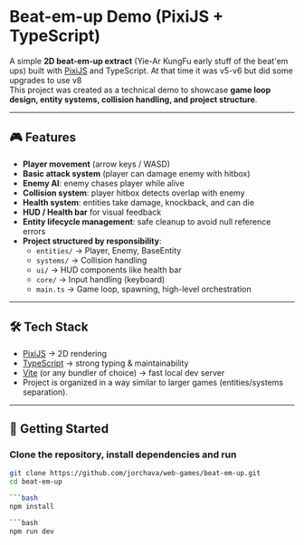 # Beat-em-up Demo (PixiJS + TypeScript)

A simple **2D beat-em-up extract** (Yie-Ar KungFu early stuff of the beat'em ups) built with [PixiJS](https://pixijs.com/) and TypeScript. At that time it was v5-v6 but did some upgrades to use v8  
This project was created as a technical demo to showcase **game loop design, entity systems, collision handling, and project structure**.

---

## 🎮 Features

- **Player movement** (arrow keys / WASD)  
- **Basic attack system** (player can damage enemy with hitbox)  
- **Enemy AI**: enemy chases player while alive  
- **Collision system**: player hitbox detects overlap with enemy  
- **Health system**: entities take damage, knockback, and can die  
- **HUD / Health bar** for visual feedback  
- **Entity lifecycle management**: safe cleanup to avoid null reference errors  
- **Project structured by responsibility**:
  - `entities/` → Player, Enemy, BaseEntity  
  - `systems/` → Collision handling  
  - `ui/` → HUD components like health bar  
  - `core/` → Input handling (keyboard)  
  - `main.ts` → Game loop, spawning, high-level orchestration  

---

## 🛠️ Tech Stack

- [PixiJS](https://pixijs.com/) → 2D rendering  
- [TypeScript](https://www.typescriptlang.org/) → strong typing & maintainability  
- [Vite](https://vitejs.dev/) (or any bundler of choice) → fast local dev server  
- Project is organized in a way similar to larger games (entities/systems separation).  

---

## 🚀 Getting Started

### Clone the repository, install dependencies and run
```bash
git clone https://github.com/jorchava/web-games/beat-em-up.git
cd beat-em-up

```bash
npm install

```bash
npm run dev